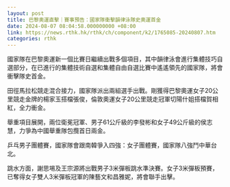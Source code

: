 ```yaml
---
layout: post
title: 巴黎奧運直擊｜賽事預告：國家隊衝擊韻律泳隊史奧運首金
date: 2024-08-07 08:04:58.000000000 +08:00
link: https://news.rthk.hk/rthk/ch/component/k2/1765085-20240807.htm
categories: rthk
---
```


國家隊在巴黎奧運新一個比賽日繼續出戰多個項目，其中韻律泳會進行集體技巧自選部分，在已進行的集體技術自選和集體自由自選比賽中遙遙領先的國家隊，將會衝擊隊史首金。

田徑馬拉松競走混合接力，國家隊派出兩組選手出戰。剛獲得巴黎奧運女子20公里競走金牌的楊家玉搭檔張俊，倫敦奧運女子20公里競走冠軍切陽什姐搭檔賀相紅，全力衝金。

舉重項目展開，兩位衛冕冠軍、男子61公斤級的李發彬和女子49公斤級的侯志慧，力爭為中國舉重隊包攬首日兩金。

乒乓男子團體賽，國家隊會跟南韓爭入四強：女子團體賽，國家隊八強鬥中華台北。

跳水方面，謝思埸及王宗源將出戰男子3米彈板跳水準決賽。女子3米彈板預賽，已奪得女子雙人3米彈板冠軍的陳藝文和昌雅妮，將會聯手出擊。
